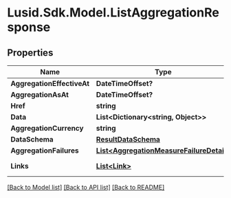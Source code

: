 
# Lusid.Sdk.Model.ListAggregationResponse

## Properties

Name | Type | Description | Notes
------------ | ------------- | ------------- | -------------
**AggregationEffectiveAt** | **DateTimeOffset?** |  | [optional] 
**AggregationAsAt** | **DateTimeOffset?** |  | [optional] 
**Href** | **string** |  | [optional] 
**Data** | **List&lt;Dictionary&lt;string, Object&gt;&gt;** |  | [optional] 
**AggregationCurrency** | **string** |  | [optional] 
**DataSchema** | [**ResultDataSchema**](ResultDataSchema.md) |  | [optional] 
**AggregationFailures** | [**List&lt;AggregationMeasureFailureDetail&gt;**](AggregationMeasureFailureDetail.md) |  | [optional] 
**Links** | [**List&lt;Link&gt;**](Link.md) | Collection of links. | [optional] 

[[Back to Model list]](../README.md#documentation-for-models)
[[Back to API list]](../README.md#documentation-for-api-endpoints)
[[Back to README]](../README.md)

